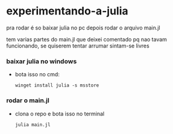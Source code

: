 # experimentando-a-julia

pra rodar é so baixar julia no pc depois rodar o arquivo main.jl

tem varias partes do main.jl que deixei comentado pq nao tavam funcionando, se quiserem tentar arrumar sintam-se livres

### baixar julia no windows
- bota isso no cmd:
  ```
  winget install julia -s msstore
  ```

### rodar o main.jl
- clona o repo e bota isso no terminal
  ```
  julia main.jl
  ```
